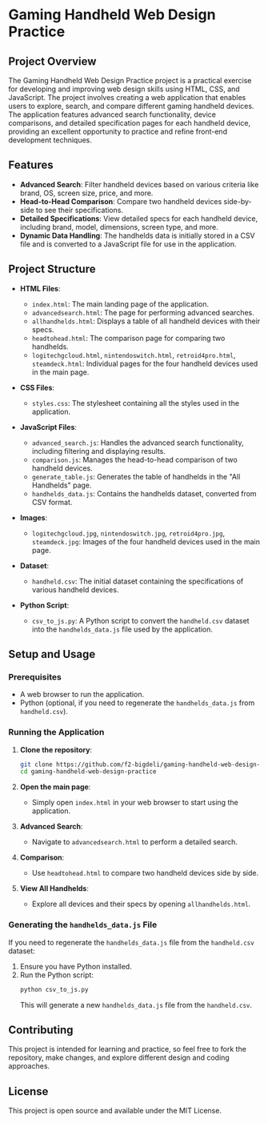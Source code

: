 # Gaming Handheld Web Design Practice

## Project Overview

The Gaming Handheld Web Design Practice project is a practical exercise for developing and improving web design skills using HTML, CSS, and JavaScript. The project involves creating a web application that enables users to explore, search, and compare different gaming handheld devices. The application features advanced search functionality, device comparisons, and detailed specification pages for each handheld device, providing an excellent opportunity to practice and refine front-end development techniques.

## Features

- **Advanced Search**: Filter handheld devices based on various criteria like brand, OS, screen size, price, and more.
- **Head-to-Head Comparison**: Compare two handheld devices side-by-side to see their specifications.
- **Detailed Specifications**: View detailed specs for each handheld device, including brand, model, dimensions, screen type, and more.
- **Dynamic Data Handling**: The handhelds data is initially stored in a CSV file and is converted to a JavaScript file for use in the application.

## Project Structure

- **HTML Files**:
  - `index.html`: The main landing page of the application.
  - `advancedsearch.html`: The page for performing advanced searches.
  - `allhandhelds.html`: Displays a table of all handheld devices with their specs.
  - `headtohead.html`: The comparison page for comparing two handhelds.
  - `logitechgcloud.html`, `nintendoswitch.html`, `retroid4pro.html`, `steamdeck.html`: Individual pages for the four handheld devices used in the main page.

- **CSS Files**:
  - `styles.css`: The stylesheet containing all the styles used in the application.

- **JavaScript Files**:
  - `advanced_search.js`: Handles the advanced search functionality, including filtering and displaying results.
  - `comparison.js`: Manages the head-to-head comparison of two handheld devices.
  - `generate_table.js`: Generates the table of handhelds in the "All Handhelds" page.
  - `handhelds_data.js`: Contains the handhelds dataset, converted from CSV format.

- **Images**:
  - `logitechgcloud.jpg`, `nintendoswitch.jpg`, `retroid4pro.jpg`, `steamdeck.jpg`: Images of the four handheld devices used in the main page.

- **Dataset**:
  - `handheld.csv`: The initial dataset containing the specifications of various handheld devices.

- **Python Script**:
  - `csv_to_js.py`: A Python script to convert the `handheld.csv` dataset into the `handhelds_data.js` file used by the application.

## Setup and Usage

### Prerequisites

- A web browser to run the application.
- Python (optional, if you need to regenerate the `handhelds_data.js` from `handheld.csv`).

### Running the Application

1. **Clone the repository**:
    ```bash
    git clone https://github.com/f2-bigdeli/gaming-handheld-web-design-practice.git
    cd gaming-handheld-web-design-practice
    ```

2. **Open the main page**:
    - Simply open `index.html` in your web browser to start using the application.

3. **Advanced Search**:
    - Navigate to `advancedsearch.html` to perform a detailed search.

4. **Comparison**:
    - Use `headtohead.html` to compare two handheld devices side by side.

5. **View All Handhelds**:
    - Explore all devices and their specs by opening `allhandhelds.html`.

### Generating the `handhelds_data.js` File

If you need to regenerate the `handhelds_data.js` file from the `handheld.csv` dataset:

1. Ensure you have Python installed.
2. Run the Python script:
    ```bash
    python csv_to_js.py
    ```
   This will generate a new `handhelds_data.js` file from the `handheld.csv`.

## Contributing

This project is intended for learning and practice, so feel free to fork the repository, make changes, and explore different design and coding approaches.

## License

This project is open source and available under the MIT License.
